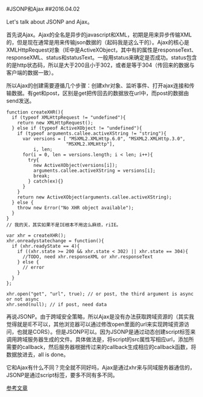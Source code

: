 #JSONP和Ajax
##2016.04.02

Let's talk about JSONP and Ajax。

首先说Ajax。Ajax的全名是异步的javascript和XML，初期是用来异步传输XML的，但是现在通常是用来传输json数据的（起码我是这么干的）。Ajax的核心是XMLHttpRequest对象（IE中是ActiveXObject，其中有的属性是responseText、responseXML、status和statusText。一般用status来确定是否成功。status包含的是http状态码，所以是大于200且小于302，或者是等于304（传回来的数据与客户端的数据一致）。

所以Ajax的创建需要遵循几个步骤：创建xhr对象、监听事件、打开ajax连接和传输数据。有get和post，区别是get把传回去的数据放在url中，而post的数据由send发送。
```
function createXHR(){
  if (typeof XMLHttpRequest != "undefined"){
    return new XMLHttpRequest();
  } else if (typeof ActiveXObject != "undefined"){
    if (typeof arguments.callee.activeXString != "string"){
      var versions = [ "MSXML2.XMLHttp.6.0", "MSXML2.XMLHttp.3.0",
                      "MSXML2.XMLHttp"],
          i, len;
      for(i = 0, len = versions.length; i < len; i++){
        try{
          new ActiveXObject(versions[i]);
          arguments.callee.activeXString = versions[i];
          break;
        } catch(ex){}
      }
    }
    return new ActiveXObject(arguments.callee.activeXString);
  } else {
    throw new Error("No XHR object available");
  }
}
// 我的天，其实如果不是IE根本不用这么麻烦，riIE。

var xhr = createXHR();
xhr.onreadystatechange = function(){
  if (xhr.readyState == 4){
    if ((xhr.state >= 200 && xhr.state < 302) || xhr.state == 304){
      //TODO, need xhr.responseXML or xhr.responseText
    } else {
      // error
    }
  }
};

xhr.open("get", "url", true); // or post, the third argument is async or not async
xhr.send(null); // if post, need data

```

再说JSONP。由于跨域安全策略，所以Ajax是没有办法获取跨域资源的（其实我觉得就是IE不可以，其他浏览器可以通过修改open里面的url来实现跨域资源访问，也就是CORS）。但是JSONP可以。因为JSONP是通过动态创建script标签来调用跨域服务器生成的文件。具体做法是，将script的src属性写相应url，添加所需要的callback，然后服务器根据传过来的callback生成相应的callback函数，将数据放进去，all is done。

它和Ajax有什么不同？完全就不同好吗，Ajax是通过xhr来与同域服务器通信的，JSONP是通过script标签，要多不同有多不同。

[参考文章](http://blog.csdn.net/superhosts/article/details/9057301)
